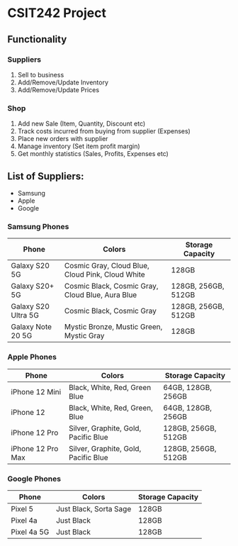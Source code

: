 # CSIT242 Project

## Functionality

### Suppliers

1. Sell to business
2. Add/Remove/Update Inventory
3. Add/Remove/Update Prices


### Shop

1. Add new Sale (Item, Quantity, Discount etc)
2. Track costs incurred from buying from supplier (Expenses)
3. Place new orders with supplier
4. Manage inventory (Set item profit margin)
5. Get monthly statistics (Sales, Profits, Expenses etc)


## List of Suppliers:

* Samsung
* Apple
* Google

### Samsung Phones

Phone | Colors | Storage Capacity
----- | ------ | ----------------
Galaxy S20 5G | Cosmic Gray, Cloud Blue, Cloud Pink, Cloud White | 128GB
Galaxy S20+ 5G | Cosmic Black, Cosmic Gray, Cloud Blue, Aura Blue | 128GB, 256GB, 512GB
Galaxy S20 Ultra 5G | Cosmic Black, Cosmic Gray | 128GB, 256GB, 512GB
Galaxy Note 20 5G | Mystic Bronze, Mustic Green, Mystic Gray | 128GB

### Apple Phones

Phone | Colors | Storage Capacity
----- | ------ | ----------------
iPhone 12 Mini | Black, White, Red, Green Blue | 64GB, 128GB, 256GB
iPhone 12 | Black, White, Red, Green, Blue | 64GB, 128GB, 256GB
iPhone 12 Pro | Silver, Graphite, Gold, Pacific Blue | 128GB, 256GB, 512GB
iPhone 12 Pro Max | Silver, Graphite, Gold, Pacific Blue | 128GB, 256GB, 512GB

### Google Phones

Phone | Colors | Storage Capacity
----- | ------ | ----------------
Pixel 5 | Just Black, Sorta Sage | 128GB
Pixel 4a | Just Black | 128GB
Pixel 4a 5G | Just Black | 128GB
